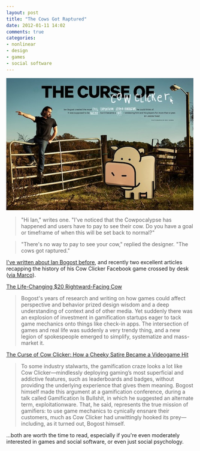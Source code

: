 ```yaml
---
layout: post
title: "The Cows Got Raptured"
date: 2012-01-11 14:02
comments: true
categories: 
- nonlinear
- design
- games
- social software
---
```


![Cow Clicker Wired Article Screenshot](/assets/2012/01/cow.jpg)

> "Hi Ian," writes one. "I've noticed that the Cowpocalypse has happened and users have to pay to see their cow. Do you have a goal or timeframe of when this will be set back to normal?"

> "There's no way to pay to see your cow," replied the designer. "The cows got raptured."

[I've written about Ian Bogost before](/2011/04/15/shit-crayons/), and recently two excellent articles recapping the history of his Cow Clicker Facebook game crossed by desk ([via Marco](http://www.marco.org/)).

[The Life-Changing $20 Rightward-Facing Cow](http://kotaku.com/5846080/the-life+changing-20-rightward+facing-cow)

> Bogost's years of research and writing on how games could affect perspective and behavior prized design wisdom and a deep understanding of context and of other media. Yet suddenly there was an explosion of investment in gamification startups eager to tack game mechanics onto things like check-in apps. The intersection of games and real life was suddenly a very trendy thing, and a new legion of spokespeople emerged to simplify, systematize and mass-market it.

[The Curse of Cow Clicker: How a Cheeky Satire Became a Videogame Hit](http://www.wired.com/magazine/2011/12/ff_cowclicker/all/1)

> To some industry stalwarts, the gamification craze looks a lot like Cow Clicker—mindlessly deploying gaming’s most superficial and addictive features, such as leaderboards and badges, without providing the underlying experience that gives them meaning. Bogost himself made this argument at a gamification conference, during a talk called Gamification Is Bullshit, in which he suggested an alternate term, exploitationware. That, he said, represents the true mission of gamifiers: to use game mechanics to cynically ensnare their customers, much as Cow Clicker had unwittingly hooked its prey—including, as it turned out, Bogost himself.

...both are worth the time to read, especially if you're even moderately interested in games and social software, or even just social psychology.